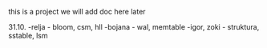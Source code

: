 this is a project we will add doc here later

31.10. 
  -relja - bloom, csm, hll
  -bojana - wal, memtable
  -igor, zoki - struktura, sstable, lsm
